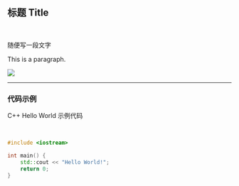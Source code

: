 ## 标题 Title

<br/>

随便写一段文字

This is a paragraph.

![](https://numpy.org/images/logos/numpy.svg#icon)

---

### 代码示例

C++ Hello World 示例代码

<br/>

```c++
#include <iostream>

int main() {
    std::cout << "Hello World!";
    return 0;
}
```
